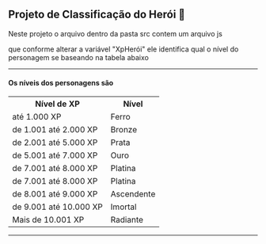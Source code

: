 <h2>Projeto de Classificação do Herói 🦸</h2>
<p>Neste projeto o arquivo dentro da pasta src contem um arquivo js</p>
<p>que conforme alterar a variável "XpHerói" ele identifica qual o nível do personagem se baseando na tabela abaixo</p>

<hr>

<h4>Os níveis dos personagens são </h4>

<table>
  <tr>
    <th>Nível de XP</th>
    <th>Nível</th>
  </tr>
  <tr>
    <td>até 1.000 XP</td>
    <td>Ferro</td>
  </tr>
  <tr>
    <td>de 1.001 até 2.000 XP</td>
    <td>Bronze</td>
  </tr>
  <tr>
    <td>de 2.001 até 5.000 XP</td>
    <td>Prata</td>
  </tr>
  <tr>
    <td>de 5.001 até 7.000 XP</td>
    <td>Ouro</td>
  </tr>
  <tr>
    <td>de 7.001 até 8.000 XP</td>
    <td>Platina</td>
  </tr>
  <tr>
    <td>de 7.001 até 8.000 XP</td>
    <td>Platina</td>
  </tr>
  <tr>
    <td>de 8.001 até 9.000 XP</td>
    <td>Ascendente</td>
  </tr>
  <tr>
    <td>de 9.001 até 10.000 XP</td>
    <td>Imortal</td>
  </tr>
  <tr>
    <td>Mais de 10.001 XP</td>
    <td>Radiante</td>
  </tr>
</table>

<hr>
